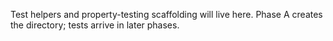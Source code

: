 Test helpers and property-testing scaffolding will live here.
Phase A creates the directory; tests arrive in later phases.
